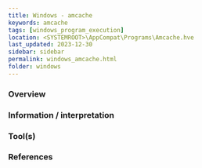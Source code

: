 ```yaml
---
title: Windows - amcache
keywords: amcache
tags: [windows_program_execution]
location: <SYSTEMROOT>\AppCompat\Programs\Amcache.hve
last_updated: 2023-12-30
sidebar: sidebar
permalink: windows_amcache.html
folder: windows
---
```


### Overview

### Information / interpretation

### Tool(s)

### References